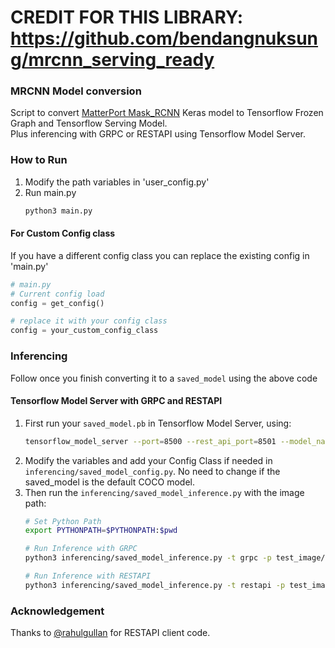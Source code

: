# CREDIT FOR THIS LIBRARY: https://github.com/bendangnuksung/mrcnn_serving_ready

### MRCNN Model conversion
Script to convert [MatterPort Mask_RCNN](https://github.com/matterport/Mask_RCNN) Keras model to Tensorflow Frozen Graph and Tensorflow Serving Model.  
Plus inferencing with GRPC or RESTAPI using Tensorflow Model Server. 


### How to Run
1. Modify the path variables in 'user_config.py'
2. Run main.py
    ```bash
    python3 main.py
    ```
    
#### For Custom Config class
If you have a different config class you can replace the existing config in 'main.py'
```python
# main.py
# Current config load
config = get_config()

# replace it with your config class
config = your_custom_config_class

```

### Inferencing
Follow once you finish converting it to a `saved_model` using the above code

#### Tensorflow Model Server with GRPC and RESTAPI

1. First run your `saved_model.pb` in Tensorflow Model Server, using:
    ```bash
    tensorflow_model_server --port=8500 --rest_api_port=8501 --model_name=mask --model_base_path=/path/to/saved_model/
    ```
2. Modify the variables and add your Config Class if needed in `inferencing/saved_model_config.py`. No need to change if the saved_model is the default COCO model.
3. Then run the `inferencing/saved_model_inference.py` with the image path:
    ```bash
    # Set Python Path
    export PYTHONPATH=$PYTHONPATH:$pwd
   
    # Run Inference with GRPC
    python3 inferencing/saved_model_inference.py -t grpc -p test_image/monalisa.jpg
   
   # Run Inference with RESTAPI
    python3 inferencing/saved_model_inference.py -t restapi -p test_image/monalisa.jpg
    ```   

### Acknowledgement
Thanks to [@rahulgullan](https://github.com/rahulgullan) for RESTAPI client code.